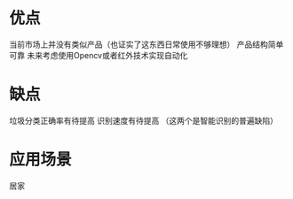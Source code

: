 # 优点
当前市场上并没有类似产品（也证实了这东西日常使用不够理想）
产品结构简单可靠
未来考虑使用Opencv或者红外技术实现自动化

# 缺点
垃圾分类正确率有待提高
识别速度有待提高
（这两个是智能识别的普遍缺陷）

# 应用场景
居家